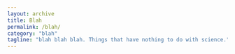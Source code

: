 ```yaml
---
layout: archive
title: Blah
permalink: /blah/
category: "blah"
tagline: "blah blah blah. Things that have nothing to do with science."
---
```


